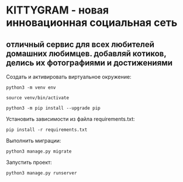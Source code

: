# KITTYGRAM - новая инновационная социальная сеть

## отличный сервис для всех любителей домашних любимцев. добавляй котиков, делись их фотографиями и достижениями

Cоздать и активировать виртуальное окружение:

```
python3 -m venv env
```

```
source venv/bin/activate
```

```
python3 -m pip install --upgrade pip
```

Установить зависимости из файла requirements.txt:

```
pip install -r requirements.txt
```

Выполнить миграции:

```
python3 manage.py migrate
```

Запустить проект:

```
python3 manage.py runserver
```
